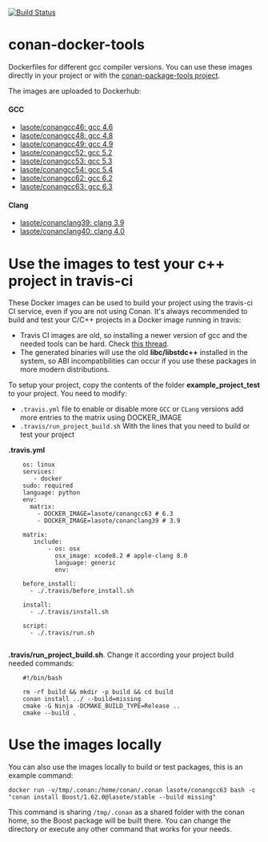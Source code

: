 [![Build Status](https://travis-ci.org/lasote/conan-docker-tools.svg?branch=master)](https://travis-ci.org/lasote/conan-docker-tools)
# conan-docker-tools

Dockerfiles for different gcc compiler versions.
You can use these images directly in your project or with the [conan-package-tools project](https://github.com/conan-io/conan-package-tools).

The images are uploaded to Dockerhub:

#### GCC
- [lasote/conangcc46: gcc 4.6](https://hub.docker.com/r/lasote/conangcc46/)
- [lasote/conangcc48: gcc 4.8](https://hub.docker.com/r/lasote/conangcc48/)
- [lasote/conangcc49: gcc 4.9](https://hub.docker.com/r/lasote/conangcc49/)
- [lasote/conangcc52: gcc 5.2](https://hub.docker.com/r/lasote/conangcc52/)
- [lasote/conangcc53: gcc 5.3](https://hub.docker.com/r/lasote/conangcc53/)
- [lasote/conangcc54: gcc 5.4](https://hub.docker.com/r/lasote/conangcc54/)
- [lasote/conangcc62: gcc 6.2](https://hub.docker.com/r/lasote/conangcc62/)
- [lasote/conangcc63: gcc 6.3](https://hub.docker.com/r/lasote/conangcc63/)

#### Clang
- [lasote/conanclang39: clang 3.9](https://hub.docker.com/r/lasote/conanclang39/)
- [lasote/conanclang40: clang 4.0](https://hub.docker.com/r/lasote/conanclang40/)

Use the images to test your c++ project in travis-ci
======================================================

These Docker images can be used to build your project using the travis-ci CI service, even if you are not using Conan.
It's always recommended to build and test your C/C++ projects in a Docker image running in travis:

- Travis CI images are old, so installing a newer version of gcc and the needed tools can be hard. Check [this thread](https://github.com/travis-ci/travis-ci/issues/6300).
- The generated binaries will use the old **libc/libstdc++** installed in the system, so ABI incompatibilities
      can occur if you use these packages in more modern distributions.

To setup your project, copy the contents of the folder **example_project_test** to your project.
You need to modify:

- ``.travis.yml`` file to enable or disable more ``GCC`` or ``CLang`` versions add more entries to the matrix using DOCKER_IMAGE
- ``.travis/run_project_build.sh`` With the lines that you need to build or test your project

**.travis.yml**

```
    os: linux
    services:
       - docker
    sudo: required
    language: python
    env:
      matrix:
        - DOCKER_IMAGE=lasote/conangcc63 # 6.3
        - DOCKER_IMAGE=lasote/conanclang39 # 3.9

    matrix:
       include:
           - os: osx
             osx_image: xcode8.2 # apple-clang 8.0
             language: generic
             env:

    before_install:
      - ./.travis/before_install.sh

    install:
      - ./.travis/install.sh

    script:
      - ./.travis/run.sh


```

**.travis/run_project_build.sh**. Change it according your project build needed commands:

```
    #!/bin/bash

    rm -rf build && mkdir -p build && cd build
    conan install ../ --build=missing
    cmake -G Ninja -DCMAKE_BUILD_TYPE=Release ..
    cmake --build .

```


Use the images locally
======================

You can also use the images locally to build or test packages, this is an example command:

```
docker run -v/tmp/.conan:/home/conan/.conan lasote/conangcc63 bash -c "conan install Boost/1.62.0@lasote/stable --build missing"
```

This command is sharing ``/tmp/.conan`` as a shared folder with the conan home, so the Boost package will be built there.
You can change the directory or execute any other command that works for your needs.

